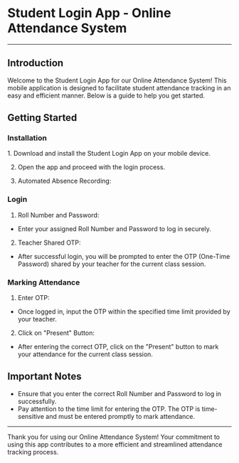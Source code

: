 <h1>Student Login App - Online Attendance System</h1>

*** 

<h2>Introduction</h2>

<p>Welcome to the Student Login App for our Online Attendance System! This mobile application is designed to facilitate student attendance tracking in an easy and efficient manner. Below is a guide to help you get started.</p>

<h2>Getting Started</h2>
<h3>Installation</h3>
1. Download and install the Student Login App on your mobile device.

2. Open the app and proceed with the login process.

3. Automated Absence Recording:

<h3>Login</h3>

1. Roll Number and Password:
<ul>
    <li>Enter your assigned Roll Number and Password to log in securely.</li>
</ul>

2. Teacher Shared OTP:

<ul>
    <li>After successful login, you will be prompted to enter the OTP (One-Time Password) shared by your teacher for the current class session.</li>
</ul>

<h3>Marking Attendance</h3>

1. Enter OTP:
<ul>
    <li>Once logged in, input the OTP within the specified time limit provided by your teacher.</li>
</ul>

2. Click on "Present" Button:

<ul>
    <li>After entering the correct OTP, click on the "Present" button to mark your attendance for the current class session.</li>
</ul>

<h2>Important Notes</h2>

* Ensure that you enter the correct Roll Number and Password to log in successfully.
* Pay attention to the time limit for entering the OTP. The OTP is time-sensitive and must be entered promptly to mark attendance.

***

<p>Thank you for using our Online Attendance System! Your commitment to using this app contributes to a more efficient and streamlined attendance tracking process.</p>
